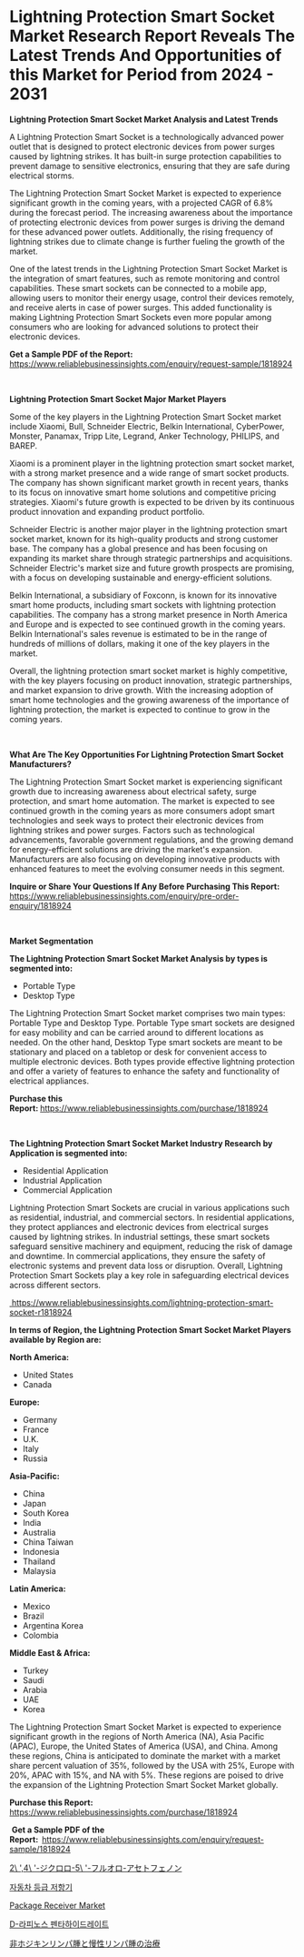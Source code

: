 <p><h1>Lightning Protection Smart Socket Market Research Report Reveals The Latest Trends And Opportunities of this Market for Period from 2024 - 2031</h1></p><p><strong>Lightning Protection Smart Socket Market Analysis and Latest Trends</strong></p>
<p><p>A Lightning Protection Smart Socket is a technologically advanced power outlet that is designed to protect electronic devices from power surges caused by lightning strikes. It has built-in surge protection capabilities to prevent damage to sensitive electronics, ensuring that they are safe during electrical storms.</p><p>The Lightning Protection Smart Socket Market is expected to experience significant growth in the coming years, with a projected CAGR of 6.8% during the forecast period. The increasing awareness about the importance of protecting electronic devices from power surges is driving the demand for these advanced power outlets. Additionally, the rising frequency of lightning strikes due to climate change is further fueling the growth of the market.</p><p>One of the latest trends in the Lightning Protection Smart Socket Market is the integration of smart features, such as remote monitoring and control capabilities. These smart sockets can be connected to a mobile app, allowing users to monitor their energy usage, control their devices remotely, and receive alerts in case of power surges. This added functionality is making Lightning Protection Smart Sockets even more popular among consumers who are looking for advanced solutions to protect their electronic devices.</p></p>
<p><strong>Get a Sample PDF of the Report:&nbsp;</strong> <a href="https://www.reliablebusinessinsights.com/enquiry/request-sample/1818924">https://www.reliablebusinessinsights.com/enquiry/request-sample/1818924</a></p>
<p>&nbsp;</p>
<p><strong>Lightning Protection Smart Socket Major Market Players</strong></p>
<p><p>Some of the key players in the Lightning Protection Smart Socket market include Xiaomi, Bull, Schneider Electric, Belkin International, CyberPower, Monster, Panamax, Tripp Lite, Legrand, Anker Technology, PHILIPS, and BAREP. </p><p>Xiaomi is a prominent player in the lightning protection smart socket market, with a strong market presence and a wide range of smart socket products. The company has shown significant market growth in recent years, thanks to its focus on innovative smart home solutions and competitive pricing strategies. Xiaomi's future growth is expected to be driven by its continuous product innovation and expanding product portfolio.</p><p>Schneider Electric is another major player in the lightning protection smart socket market, known for its high-quality products and strong customer base. The company has a global presence and has been focusing on expanding its market share through strategic partnerships and acquisitions. Schneider Electric's market size and future growth prospects are promising, with a focus on developing sustainable and energy-efficient solutions.</p><p>Belkin International, a subsidiary of Foxconn, is known for its innovative smart home products, including smart sockets with lightning protection capabilities. The company has a strong market presence in North America and Europe and is expected to see continued growth in the coming years. Belkin International's sales revenue is estimated to be in the range of hundreds of millions of dollars, making it one of the key players in the market.</p><p>Overall, the lightning protection smart socket market is highly competitive, with the key players focusing on product innovation, strategic partnerships, and market expansion to drive growth. With the increasing adoption of smart home technologies and the growing awareness of the importance of lightning protection, the market is expected to continue to grow in the coming years.</p></p>
<p>&nbsp;</p>
<p><strong>What Are The Key Opportunities For Lightning Protection Smart Socket Manufacturers?</strong></p>
<p><p>The Lightning Protection Smart Socket market is experiencing significant growth due to increasing awareness about electrical safety, surge protection, and smart home automation. The market is expected to see continued growth in the coming years as more consumers adopt smart technologies and seek ways to protect their electronic devices from lightning strikes and power surges. Factors such as technological advancements, favorable government regulations, and the growing demand for energy-efficient solutions are driving the market's expansion. Manufacturers are also focusing on developing innovative products with enhanced features to meet the evolving consumer needs in this segment.</p></p>
<p><strong>Inquire or Share Your Questions If Any Before Purchasing This Report:</strong> <a href="https://www.reliablebusinessinsights.com/enquiry/pre-order-enquiry/1818924">https://www.reliablebusinessinsights.com/enquiry/pre-order-enquiry/1818924</a></p>
<p>&nbsp;</p>
<p><strong>Market Segmentation</strong></p>
<p><strong>The Lightning Protection Smart Socket Market Analysis by types is segmented into:</strong></p>
<p><ul><li>Portable Type</li><li>Desktop Type</li></ul></p>
<p><p>The Lightning Protection Smart Socket market comprises two main types: Portable Type and Desktop Type. Portable Type smart sockets are designed for easy mobility and can be carried around to different locations as needed. On the other hand, Desktop Type smart sockets are meant to be stationary and placed on a tabletop or desk for convenient access to multiple electronic devices. Both types provide effective lightning protection and offer a variety of features to enhance the safety and functionality of electrical appliances.</p></p>
<p><strong>Purchase this Report:&nbsp;</strong><a href="https://www.reliablebusinessinsights.com/purchase/1818924">https://www.reliablebusinessinsights.com/purchase/1818924</a></p>
<p>&nbsp;</p>
<p><strong>The Lightning Protection Smart Socket Market Industry Research by Application is segmented into:</strong></p>
<p><ul><li>Residential Application</li><li>Industrial Application</li><li>Commercial Application</li></ul></p>
<p><p>Lightning Protection Smart Sockets are crucial in various applications such as residential, industrial, and commercial sectors. In residential applications, they protect appliances and electronic devices from electrical surges caused by lightning strikes. In industrial settings, these smart sockets safeguard sensitive machinery and equipment, reducing the risk of damage and downtime. In commercial applications, they ensure the safety of electronic systems and prevent data loss or disruption. Overall, Lightning Protection Smart Sockets play a key role in safeguarding electrical devices across different sectors.</p></p>
<p><a href="https://www.reliablebusinessinsights.com/lightning-protection-smart-socket-r1818924">&nbsp;https://www.reliablebusinessinsights.com/lightning-protection-smart-socket-r1818924</a></p>
<p><strong>In terms of Region, the Lightning Protection Smart Socket Market Players available by Region are:</strong></p>
<p>
    <p> <strong> North America: </strong>
        <ul>
            <li>United States</li>
            <li>Canada</li>
        </ul>
        </p> 
    <p> <strong> Europe: </strong>
        <ul>
            <li>Germany</li>
            <li>France</li>
            <li>U.K.</li>
            <li>Italy</li>
            <li>Russia</li>
        </ul>
        </p> 
    <p> <strong> Asia-Pacific: </strong>
        <ul>
            <li>China</li>
            <li>Japan</li>
            <li>South Korea</li>
            <li>India</li>
            <li>Australia</li>
            <li>China Taiwan</li>
            <li>Indonesia</li>
            <li>Thailand</li>
            <li>Malaysia</li>
        </ul>
        </p> 
    <p> <strong> Latin America: </strong>
        <ul>
            <li>Mexico</li>
            <li>Brazil</li>
            <li>Argentina Korea</li>
            <li>Colombia</li>
        </ul>
        </p> 
    <p> <strong> Middle East & Africa: </strong>
        <ul>
            <li>Turkey</li>
            <li>Saudi</li>
            <li>Arabia</li>
            <li>UAE</li>
            <li>Korea</li>
        </ul>
    </p>
    </p>
<p><p>The Lightning Protection Smart Socket Market is expected to experience significant growth in the regions of North America (NA), Asia Pacific (APAC), Europe, the United States of America (USA), and China. Among these regions, China is anticipated to dominate the market with a market share percent valuation of 35%, followed by the USA with 25%, Europe with 20%, APAC with 15%, and NA with 5%. These regions are poised to drive the expansion of the Lightning Protection Smart Socket Market globally.</p></p>
<p><strong>Purchase this Report: </strong><a href="https://www.reliablebusinessinsights.com/purchase/1818924">https://www.reliablebusinessinsights.com/purchase/1818924</a></p>
<p>&nbsp;<strong>Get a Sample PDF of the Report:&nbsp;&nbsp;</strong><a href="https://www.reliablebusinessinsights.com/enquiry/request-sample/1818924">https://www.reliablebusinessinsights.com/enquiry/request-sample/1818924</a></p>
<p><strong></strong></p>
<p><p><a href="https://medium.com/@andrade736451/2-4-%E3%82%B8%E3%82%AF%E3%83%AD%E3%83%AD-5-%E3%83%95%E3%83%AB%E3%82%AA%E3%83%AD%E3%82%A2%E3%82%BB%E3%83%88%E3%83%95%E3%82%A7%E3%83%8E%E3%83%B3%E5%B8%82%E5%A0%B4%E8%A6%8F%E6%A8%A1%E3%81%AF%E5%B9%B4%E7%8E%87-%E3%81%A7%E6%88%90%E9%95%B7%E3%81%97-%E3%81%93%E3%81%AE%E3%83%AC%E3%83%9D%E3%83%BC%E3%83%88%E3%81%AF2024%E5%B9%B4%E3%81%8B%E3%82%892031%E5%B9%B4%E3%81%BE%E3%81%A7%E3%81%AE%E3%82%BF%E3%82%A4%E3%83%97-%E3%82%A2%E3%83%97%E3%83%AA%E3%82%B1%E3%83%BC%E3%82%B7%E3%83%A7%E3%83%B3-%E6%88%90%E9%95%B7-%E4%BA%88%E6%B8%AC%E3%81%AB%E9%96%A2%E3%81%99%E3%82%8B%E5%88%86%E6%9E%90%E3%82%92%E3%82%AB%E3%83%90%E3%83%BC%E3%81%97%E3%81%A6%E3%81%84%E3%81%BE%E3%81%99-2192b51b2e50">2\ ',4\ '-ジクロロ-5\ '-フルオロ-アセトフェノン</a></p><p><a href="https://github.com/ahmadrevanz10/Market-Research-Report-List-1/blob/main/7463075153289.md">자동차 등급 저항기</a></p><p><a href="https://github.com/AnnChovey2023/Market-Research-Report-List-1/blob/main/package-receiver-market.md">Package Receiver Market</a></p><p><a href="https://medium.com/@corneliutrifa2022/%EA%B8%80%EB%A1%9C%EB%B2%8C-d-%EB%9D%BC%ED%94%BC%EB%85%B8%EC%98%A4%EC%8A%A4-5%EC%88%98%ED%99%94%EB%AC%BC-%EC%8B%9C%EC%9E%A5%EC%9D%80-2024%EB%85%84%EB%B6%80%ED%84%B0-2031%EB%85%84%EA%B9%8C%EC%A7%80%EC%9D%98-%EA%B8%B0%EA%B0%84-%EB%8F%99%EC%95%88-%EC%9D%98-cagr%EB%A1%9C-%EC%84%B1%EC%9E%A5%ED%95%A0-%EA%B2%83%EC%9C%BC%EB%A1%9C-%EC%98%88%EC%83%81%EB%90%A9%EB%8B%88%EB%8B%A4-324f43795c79">D-라피노스 펜타하이드레이트</a></p><p><a href="https://medium.com/@raquelrreese22024/2024%E5%B9%B4%E3%81%8B%E3%82%892031%E5%B9%B4%E3%81%BE%E3%81%A7%E3%81%AE%E9%9D%9E%E3%83%9B%E3%82%B8%E3%82%AD%E3%83%B3%E3%83%AA%E3%83%B3%E3%83%91%E8%85%AB%E3%81%8A%E3%82%88%E3%81%B3%E6%85%A2%E6%80%A7%E3%83%AA%E3%83%B3%E3%83%91%E8%85%AB%E6%B2%BB%E7%99%82%E5%B8%82%E5%A0%B4%E3%81%AE%E6%88%90%E9%95%B7%E5%B1%95%E6%9C%9B%E3%81%AF-%E5%B8%82%E5%A0%B4%E3%81%AE%E3%83%88%E3%83%AC%E3%83%B3%E3%83%89%E5%88%86%E6%9E%90%E3%81%AB%E3%82%88%E3%82%8A-%E5%BF%9C%E7%94%A8-%E5%9C%B0%E5%9F%9F%E3%81%AE%E8%A6%8B%E9%80%9A%E3%81%97-%E3%81%8A%E3%82%88%E3%81%B3%E5%8F%8E%E7%9B%8A%E3%81%AB%E3%81%8A%E3%81%84%E3%81%A6-%E3%81%AE%E5%B9%B4%E9%96%93%E6%88%90%E9%95%B7%E7%8E%87-cagr-%E3%81%A7%E6%8E%A8%E7%A7%BB%E3%81%97%E3%81%A6%E3%81%84%E3%81%BE%E3%81%99-b9cc85162491">非ホジキンリンパ腫と慢性リンパ腫の治療</a></p></p>